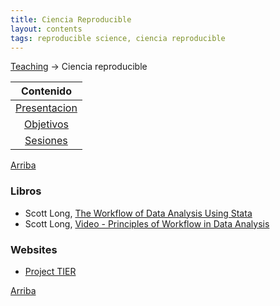 ```yaml
---
title: Ciencia Reproducible
layout: contents
tags: reproducible science, ciencia reproducible
---
```


<a name="Contenido"></a>

[Teaching](../../teaching) &rarr; Ciencia reproducible

| Contenido |
| :---: |
| [Presentacion](#Presentacion) |
| [Objetivos](#Objetivo) |
| [Sesiones](#Sesiones) |

[Arriba](#Contenido)

### Libros
- Scott Long, [The Workflow of Data Analysis Using Stata](https://www.stata.com/bookstore/workflow-data-analysis-stata/)
- Scott Long, [Video - Principles of Workflow in Data Analysis](https://media.dlib.indiana.edu/media_objects/6h440x04w)

### Websites
- [Project TIER](https://www.projecttier.org/)

[Arriba](#Contenido)
